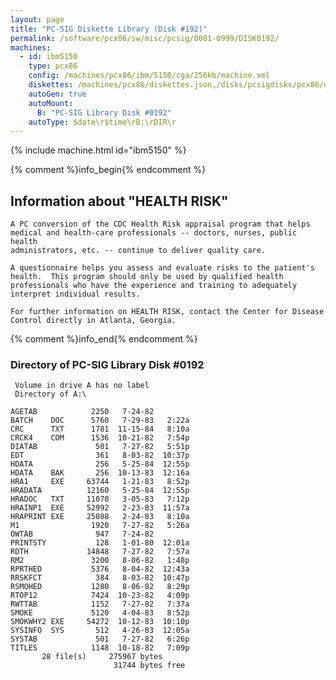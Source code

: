 ```yaml
---
layout: page
title: "PC-SIG Diskette Library (Disk #192)"
permalink: /software/pcx86/sw/misc/pcsig/0001-0999/DISK0192/
machines:
  - id: ibm5150
    type: pcx86
    config: /machines/pcx86/ibm/5150/cga/256kb/machine.xml
    diskettes: /machines/pcx86/diskettes.json,/disks/pcsigdisks/pcx86/diskettes.json
    autoGen: true
    autoMount:
      B: "PC-SIG Library Disk #0192"
    autoType: $date\r$time\rB:\rDIR\r
---
```


{% include machine.html id="ibm5150" %}

{% comment %}info_begin{% endcomment %}

## Information about "HEALTH RISK"

    A PC conversion of the CDC Health Risk appraisal program that helps
    medical and health-care professionals -- doctors, nurses, public health
    administrators, etc. -- continue to deliver quality care.
    
    A questionnaire helps you assess and evaluate risks to the patient's
    health.  This program should only be used by qualified health
    professionals who have the experience and training to adequately
    interpret individual results.
    
    For further information on HEALTH RISK, contact the Center for Disease
    Control directly in Atlanta, Georgia.
{% comment %}info_end{% endcomment %}


### Directory of PC-SIG Library Disk #0192

     Volume in drive A has no label
     Directory of A:\

    AGETAB            2250   7-24-82
    BATCH    DOC      5760   7-29-83   2:22a
    CRC      TXT      1781  11-15-84   8:10a
    CRCK4    COM      1536  10-21-82   7:54p
    DIATAB             501   7-27-82   5:51p
    EDT                361   8-03-82  10:37p
    HDATA              256   5-25-84  12:55p
    HDATA    BAK       256  10-13-83  12:16a
    HRA1     EXE     63744   1-21-83   8:52p
    HRADATA          12160   5-25-84  12:55p
    HRADOC   TXT     11070   3-05-83   7:12p
    HRAINP1  EXE     52992   2-23-83  11:57a
    HRAPRINT EXE     25088   2-24-83   8:10a
    M1                1920   7-27-82   5:26a
    OWTAB              947   7-24-82
    PRINTSTY           128   1-01-80  12:01a
    RDTH             14848   7-27-82   7:57a
    RM2               3200   8-06-82   1:48p
    RPRTHED           5376   8-04-82  12:43a
    RRSKFCT            384   8-03-82  10:47p
    RSMOHED           1280   8-06-82   8:29p
    RTOP12            7424  10-23-82   4:09p
    RWTTAB            1152   7-27-82   7:37a
    SMOKE             5120   4-04-83   8:52p
    SMOKWHY2 EXE     54272  10-12-83  10:10p
    SYSINFO  SYS       512   4-26-83  12:05a
    SYSTAB             501   7-27-82   6:26p
    TITLES            1148  10-18-82   7:09p
           28 file(s)     275967 bytes
                           31744 bytes free
